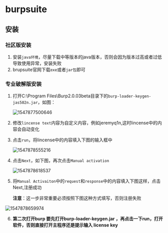 # burpsuite



## 安装

### 社区版安装

1. 安装`java环境`，尽量下载中等版本的java版本，否则会因为版本过高或者过低导致使用异常，安装失败
2. brupsuite官网下载`exe`或者`jar包`即可

### 专业破解版安装

1. 打开C:\Program Files\Burp2.0.03beta目录下的`burp-loader-keygen-jas502n.jar`，如图：

   ![1547877500646](C:\Users\jeremyqin\AppData\Roaming\Typora\typora-user-images\1547877500646.png)

2.  修改`lincense text`内容为自定义内容，例如jeremyq1n,这时lincense中的内容会自动变化

3. 点击`run`，将lincense中的内容填入下图的输入框中

   ![1547878555216](C:\Users\jeremyqin\AppData\Roaming\Typora\typora-user-images\1547878555216.png)

4. 点击`Next`，如下图，再次点击`Manual activation`

   ![1547878618537](C:\Users\jeremyqin\AppData\Roaming\Typora\typora-user-images\1547878618537.png)

5. 将`Manual Activaiton`中的`request`和`response`中的内容填入下图这样，点击Next,注册成功

   **注意**：这一步非常重要必须按照下图这种方式填写，否则注册失败

![1547878659974](C:\Users\jeremyqin\AppData\Roaming\Typora\typora-user-images\1547878659974.png)

6. **第二次打开burp 要先打开burp-loader-keygen.jar ，再点击一下run，打开软件，否则直接打开主程序还是提示输入 license key**


